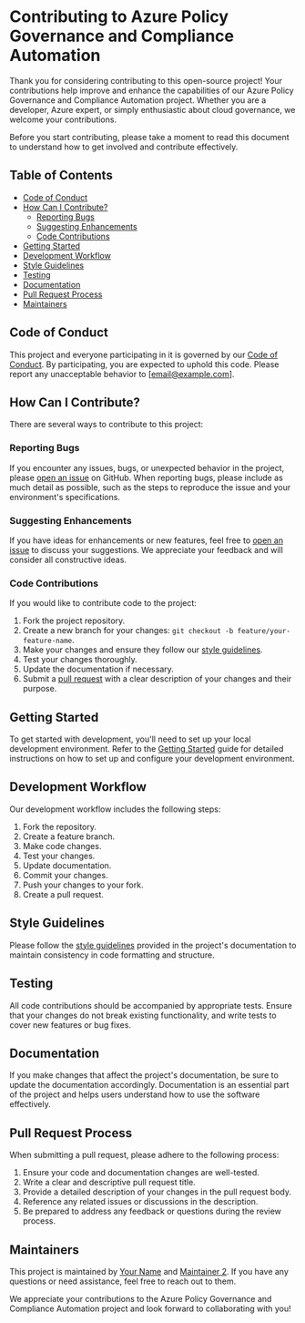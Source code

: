 # Contributing to Azure Policy Governance and Compliance Automation

Thank you for considering contributing to this open-source project! Your contributions help improve and enhance the capabilities of our Azure Policy Governance and Compliance Automation project. Whether you are a developer, Azure expert, or simply enthusiastic about cloud governance, we welcome your contributions.

Before you start contributing, please take a moment to read this document to understand how to get involved and contribute effectively.

## Table of Contents

- [Code of Conduct](#code-of-conduct)
- [How Can I Contribute?](#how-can-i-contribute)
  - [Reporting Bugs](#reporting-bugs)
  - [Suggesting Enhancements](#suggesting-enhancements)
  - [Code Contributions](#code-contributions)
- [Getting Started](#getting-started)
- [Development Workflow](#development-workflow)
- [Style Guidelines](#style-guidelines)
- [Testing](#testing)
- [Documentation](#documentation)
- [Pull Request Process](#pull-request-process)
- [Maintainers](#maintainers)

## Code of Conduct

This project and everyone participating in it is governed by our [Code of Conduct](CODE_OF_CONDUCT.md). By participating, you are expected to uphold this code. Please report any unacceptable behavior to [email@example.com].

## How Can I Contribute?

There are several ways to contribute to this project:

### Reporting Bugs

If you encounter any issues, bugs, or unexpected behavior in the project, please [open an issue](https://github.com/AnthonyByansi/Azure-Policy-Governance-Compliance-Automation/issues) on GitHub. When reporting bugs, please include as much detail as possible, such as the steps to reproduce the issue and your environment's specifications.

### Suggesting Enhancements

If you have ideas for enhancements or new features, feel free to [open an issue](https://github.com/AnthonyByansi/Azure-Policy-Governance-Compliance-Automation/issues) to discuss your suggestions. We appreciate your feedback and will consider all constructive ideas.

### Code Contributions

If you would like to contribute code to the project:

1. Fork the project repository.
2. Create a new branch for your changes: `git checkout -b feature/your-feature-name`.
3. Make your changes and ensure they follow our [style guidelines](#style-guidelines).
4. Test your changes thoroughly.
5. Update the documentation if necessary.
6. Submit a [pull request](https://github.com/AnthonyByansi/Azure-Policy-Governance-Compliance-Automation/pulls) with a clear description of your changes and their purpose.

## Getting Started

To get started with development, you'll need to set up your local development environment. Refer to the [Getting Started](./GETTING_STARTED.md) guide for detailed instructions on how to set up and configure your development environment.

## Development Workflow

Our development workflow includes the following steps:

1. Fork the repository.
2. Create a feature branch.
3. Make code changes.
4. Test your changes.
5. Update documentation.
6. Commit your changes.
7. Push your changes to your fork.
8. Create a pull request.

## Style Guidelines

Please follow the [style guidelines](./STYLE_GUIDELINES.md) provided in the project's documentation to maintain consistency in code formatting and structure.

## Testing

All code contributions should be accompanied by appropriate tests. Ensure that your changes do not break existing functionality, and write tests to cover new features or bug fixes.

## Documentation

If you make changes that affect the project's documentation, be sure to update the documentation accordingly. Documentation is an essential part of the project and helps users understand how to use the software effectively.

## Pull Request Process

When submitting a pull request, please adhere to the following process:

1. Ensure your code and documentation changes are well-tested.
2. Write a clear and descriptive pull request title.
3. Provide a detailed description of your changes in the pull request body.
4. Reference any related issues or discussions in the description.
5. Be prepared to address any feedback or questions during the review process.

## Maintainers

This project is maintained by [Your Name](https://github.com/AnthonyByansi) and [Maintainer 2](). If you have any questions or need assistance, feel free to reach out to them.

We appreciate your contributions to the Azure Policy Governance and Compliance Automation project and look forward to collaborating with you!

